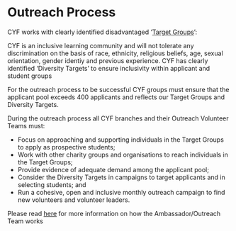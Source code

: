 # Outreach Process

CYF works with clearly identified disadvantaged ‘[Target Groups](https://docs.codeyourfuture.io/organisation/understand-students)’:  

CYF is an inclusive learning community and will not tolerate  any discrimination on the basis of race, ethnicity, religious beliefs, age, sexual orientation, gender identiy and previous experience. CYF has clearly identified ‘Diversity Targets’ to ensure inclusivity within applicant and student groups

For the outreach process to be successful CYF groups must ensure that the applicant pool exceeds 400 applicants and reflects our Target Groups and Diversity Targets.

During the outreach process all CYF branches and their Outreach Volunteer Teams must:

* Focus on approaching and supporting individuals in the Target Groups to apply as prospective students; 
* Work with other charity groups and organisations to reach individuals in the Target Groups;
* Provide evidence of adequate demand among the applicant pool; 
* Consider the Diversity Targets in campaigns to target applicants and in selecting students; and
* Run a cohesive, open and inclusive monthly outreach campaign to find new volunteers and volunteer leaders.

Please read [here](https://docs.codeyourfuture.io/teams/ambassadors) for more information on how the Ambassador/Outreach Team works  


